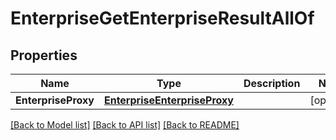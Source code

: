 # EnterpriseGetEnterpriseResultAllOf

## Properties

Name | Type | Description | Notes
------------ | ------------- | ------------- | -------------
**EnterpriseProxy** | [**EnterpriseEnterpriseProxy**](enterprise_enterprise_proxy.md) |  | [optional] 

[[Back to Model list]](../README.md#documentation-for-models) [[Back to API list]](../README.md#documentation-for-api-endpoints) [[Back to README]](../README.md)


